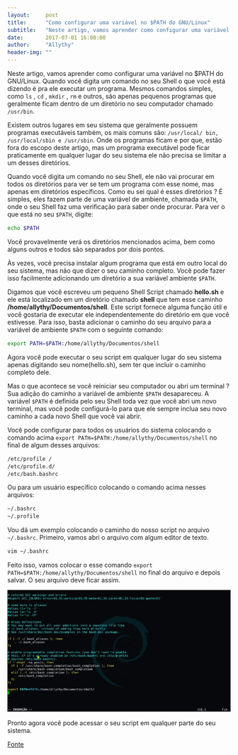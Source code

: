 ```yaml
---
layout:     post
title:      "Como configurar uma variável no $PATH do GNU/Linux"
subtitle:   "Neste artigo, vamos aprender como configurar uma variável no PATH do GNU/Linux. "
date:       2017-07-01 16:00:00
author:     "Allythy"
header-img: ""
---
```

Neste artigo, vamos aprender como configurar uma variável no $PATH do GNU/Linux. Quando você digita um comando no seu Shell o que você está dizendo é pra ele executar um programa. Mesmos comandos simples, como `ls` , `cd` , `mkdir` , `rm` e outros, são apenas pequenos programas que geralmente ficam dentro de um diretório no seu computador chamado `/usr/bin`.

Existem outros lugares em seu sistema que geralmente possuem programas executáveis ​​também, os mais comuns são:  `/usr/local/ bin, /usr/local/sbin e /usr/sbin`. Onde os programas ficam e por que, estão fora do escopo deste artigo, mas um programa executável pode ficar praticamente em qualquer lugar do seu sistema ele não precisa se limitar a um desses diretórios.

Quando você digita um comando no seu Shell, ele não vai procurar em todos os diretórios para ver se tem um programa com esse nome, mas apenas em diretórios específicos. Como eu sei qual é esses diretórios ? É simples, eles fazem parte de uma variável de ambiente, chamada `$PATH`, onde o seu Shell faz uma verificação para saber onde procurar. Para ver o que está no seu `$PATH`, digite:

```bash
echo $PATH
```
Você provavelmente verá os diretórios mencionados acima, bem como alguns outros e todos são separados por dois pontos.

Às vezes, você precisa instalar algum programa que está em outro local do seu sistema, mas não que dizer o seu caminho completo. Você pode fazer isso facilmente adicionando um diretório a sua variável ambiente `$PATH`.

Digamos que você escreveu um pequeno Shell Script chamado __hello.sh__ e ele está localizado em um diretório chamado __shell__ que tem esse caminho __/home/allythy/Documentos/shell__. Este script fornece alguma função útil e você gostaria de executar ele independentemente do diretório em que você estivesse. Para isso, basta adicionar o caminho do seu arquivo para a variável de ambiente `$PATH` com o seguinte comando:

```bash
export PATH=$PATH:/home/allythy/Documentos/shell
```

Agora você pode executar o seu script em qualquer lugar do seu sistema apenas digitando seu nome(hello.sh), sem ter que incluir o caminho completo dele.

Mas o que acontece se você reiniciar seu computador ou abri um terminal ? Sua adição do caminho a variável de ambiente `$PATH` desapareceu. A variável `$PATH` é definida pelo seu Shell toda vez que você abri um novo terminal, mas você pode configurá-lo para que ele sempre inclua seu novo caminho a cada novo Shell que você vai abrir.

Você pode configurar para todos os usuários do sistema colocando o comando acima `export PATH=$PATH:/home/allythy/Documentos/shell` no final de algum desses arquivos:

```bash
/etc/profile /
/etc/profile.d/   
/etc/bash.bashrc
```

Ou para um usuário específico colocando o comando acima nesses arquivos:

```bash
~/.bashrc
~/.profile
```

Vou dá um exemplo colocando o caminho do nosso script no arquivo `~/.bashrc`. Primeiro, vamos abri o arquivo com algum editor de texto.

```bash
vim ~/.bashrc
```

Feito isso, vamos colocar o esse comando `export PATH=$PATH:/home/allythy/Documentos/shell` no final do arquivo e depois salvar. O seu arquivo deve ficar assim.

![arquivo ~/.bashrc aperto com o vim](img/vim-bashrc.png)

Pronto agora você pode acessar o seu script em qualquer parte do seu sistema.

<a href="https://opensource.com/article/17/6/set-path-linux" target="_ blank">Fonte</a>
